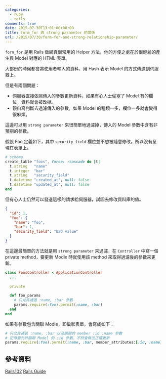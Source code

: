 ```yaml
---
categories:
  - ruby
  - rails
comments: true
date: 2015-07-30T13:01:00+08:00
title: form_for 與 strong parameter 的關係
url: /2015/07/30/form-for-and-strong-relationship-parameter/
---
```


`form_for` 是用 Rails 做網頁很常用的 Helper 方法，他的方便之處在於很輕鬆的產生與 Model 對應的 HTML 表單。

大部份的時候都會將使用者輸入的資料，用 Hash 表示 Model 的方式傳送到伺服器上。

但是有兩個問題：

* 伺服器直接依照傳入的參數更新資料，如果有心人士偷塞了 Model 有的欄位，資料就會被改掉。
* 親自寫判斷去過濾傳入的參數，如果 Model 的種類一多，欄位一多就會變得很麻煩。

這邊可以用 `strong parameter` 來很簡單地過濾掉，傳入的 Model 參數中含有非預期的參數。

假設 Foo 定義如下，其中 `security_field` 欄位並不想被隨意修改，所以沒有呈現在表單上。

```ruby
# schema
create_table "foos", force: :cascade do |t|
  t.string   "name"
  t.integer  "bar"
  t.string   "security_field"
  t.datetime "created_at", null: false
  t.datetime "updated_at", null: false
end
```

但有心人士仍然可以發送這樣的請求給伺服器，試圖去修改資料庫的值。

```json
{
  "id": 1,
  "foo": {
    "name": "foo",
    "bar": 1,
    "security_field": "bad value"
  }
}
```

在這邊最簡單的方法就是用 `strong parameter` 來過濾，在 `Controller` 中寫一個 private method，要更新 Modle 時就使用該 method 來取得過濾後的參數來更新。

```ruby
class FoosController < ApplicationController
  ...
  
  private
  
  def foo_params
    # 只允許通過 :name, :bar 參數
  	params.require(:foo).permit(:name, :bar)
  end
end
```

如果有參數包含關聯 Modle，即巢狀表單，會寫成如下：

```ruby
# 只允許通過 :name, :bar 以及關聯的 member :id :name 參數
# 記得要允許關聯 Model 的 :id 參數，不然會無法正確更新
params.require(:foo).permit(:name, :bar, member_attributes:[:id, :name])
```

## 參考資料

[Rails102](http://rocodev.gitbooks.io/rails-102/content/chapter1-mvc/c/strong_parameters.html)
[Rails Guide](http://guides.rubyonrails.org/action_controller_overview.html#strong-parameters)
